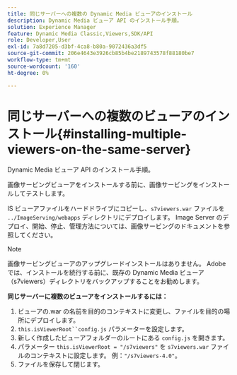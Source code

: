 ```yaml
---
title: 同じサーバーへの複数の Dynamic Media ビューアのインストール
description: Dynamic Media ビューア API のインストール手順。
solution: Experience Manager
feature: Dynamic Media Classic,Viewers,SDK/API
role: Developer,User
exl-id: 7a8d7205-d3bf-4ca8-b80a-9072436a3df5
source-git-commit: 206e4643e3926cb85b4be2189743578f88180be7
workflow-type: tm+mt
source-wordcount: '160'
ht-degree: 0%

---
```


# 同じサーバーへの複数のビューアのインストール{#installing-multiple-viewers-on-the-same-server}

<!-- Updated April 06, 2021 from https://wiki.corp.adobe.com/pages/viewpage.action?spaceKey=scene7qa&title=s7Viewers%2C+S7SDK%2C+S7OnDemand+Release+Notes - Contact is Sasha -->

Dynamic Media ビューア API のインストール手順。

画像サービングビューアをインストールする前に、画像サービングをインストールしてテストします。

IS ビューアファイルをハードドライブにコピーし、`s7viewers.war` ファイルを `../ImageServing/webapps` ディレクトリにデプロイします。 Image Server のデプロイ、開始、停止、管理方法については、画像サービングのドキュメントを参照してください。

>[!NOTE]
>
>画像サービングビューアのアップグレードインストールはありません。 Adobeでは、インストールを続行する前に、既存の Dynamic Media ビューア（s7viewers）ディレクトリをバックアップすることをお勧めします。

**同じサーバーに複数のビューアをインストールするには：**

1. ビューアの.war の名前を目的のコンテキストに変更し、ファイルを目的の場所にデプロイします。
1. `this.isViewerRoot``config.js` パラメーターを設定します。
1. 新しく作成したビューアフォルダーのルートにある `config.js` を開きます。
1. パラメーター `this.isViewerRoot = "/s7viewers"` を `s7viewers.war` ファイルのコンテキストに設定します。 例：`"/s7viewers-4.0"`。
1. ファイルを保存して閉じます。
